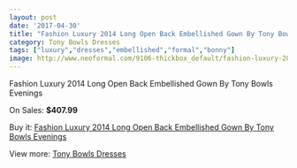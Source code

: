 ```yaml
---
layout: post
date: '2017-04-30'
title: "Fashion Luxury 2014 Long Open Back Embellished Gown By Tony Bowls Evenings"
category: Tony Bowls Dresses
tags: ["luxury","dresses","embellished","formal","bonny"]
image: http://www.neoformal.com/9106-thickbox_default/fashion-luxury-2014-long-open-back-embellished-gown-by-tony-bowls-evenings.jpg
---
```

Fashion Luxury 2014 Long Open Back Embellished Gown By Tony Bowls Evenings

On Sales: **$407.99**
<a href="https://www.neoformal.com/en/tony-bowls-dresses/3176-fashion-luxury-2014-long-open-back-embellished-gown-by-tony-bowls-evenings.html"><amp-img layout="responsive" width="600" height="600" src="//www.neoformal.com/9106-thickbox_default/fashion-luxury-2014-long-open-back-embellished-gown-by-tony-bowls-evenings.jpg" alt="Fashion Luxury 2014 Long Open Back Embellished Gown By Tony Bowls Evenings 0" /></a>
<a href="https://www.neoformal.com/en/tony-bowls-dresses/3176-fashion-luxury-2014-long-open-back-embellished-gown-by-tony-bowls-evenings.html"><amp-img layout="responsive" width="600" height="600" src="//www.neoformal.com/9117-thickbox_default/fashion-luxury-2014-long-open-back-embellished-gown-by-tony-bowls-evenings.jpg" alt="Fashion Luxury 2014 Long Open Back Embellished Gown By Tony Bowls Evenings 1" /></a>
<a href="https://www.neoformal.com/en/tony-bowls-dresses/3176-fashion-luxury-2014-long-open-back-embellished-gown-by-tony-bowls-evenings.html"><amp-img layout="responsive" width="600" height="600" src="//www.neoformal.com/9116-thickbox_default/fashion-luxury-2014-long-open-back-embellished-gown-by-tony-bowls-evenings.jpg" alt="Fashion Luxury 2014 Long Open Back Embellished Gown By Tony Bowls Evenings 2" /></a>
<a href="https://www.neoformal.com/en/tony-bowls-dresses/3176-fashion-luxury-2014-long-open-back-embellished-gown-by-tony-bowls-evenings.html"><amp-img layout="responsive" width="600" height="600" src="//www.neoformal.com/9115-thickbox_default/fashion-luxury-2014-long-open-back-embellished-gown-by-tony-bowls-evenings.jpg" alt="Fashion Luxury 2014 Long Open Back Embellished Gown By Tony Bowls Evenings 3" /></a>
<a href="https://www.neoformal.com/en/tony-bowls-dresses/3176-fashion-luxury-2014-long-open-back-embellished-gown-by-tony-bowls-evenings.html"><amp-img layout="responsive" width="600" height="600" src="//www.neoformal.com/9114-thickbox_default/fashion-luxury-2014-long-open-back-embellished-gown-by-tony-bowls-evenings.jpg" alt="Fashion Luxury 2014 Long Open Back Embellished Gown By Tony Bowls Evenings 4" /></a>
<a href="https://www.neoformal.com/en/tony-bowls-dresses/3176-fashion-luxury-2014-long-open-back-embellished-gown-by-tony-bowls-evenings.html"><amp-img layout="responsive" width="600" height="600" src="//www.neoformal.com/9113-thickbox_default/fashion-luxury-2014-long-open-back-embellished-gown-by-tony-bowls-evenings.jpg" alt="Fashion Luxury 2014 Long Open Back Embellished Gown By Tony Bowls Evenings 5" /></a>
<a href="https://www.neoformal.com/en/tony-bowls-dresses/3176-fashion-luxury-2014-long-open-back-embellished-gown-by-tony-bowls-evenings.html"><amp-img layout="responsive" width="600" height="600" src="//www.neoformal.com/9112-thickbox_default/fashion-luxury-2014-long-open-back-embellished-gown-by-tony-bowls-evenings.jpg" alt="Fashion Luxury 2014 Long Open Back Embellished Gown By Tony Bowls Evenings 6" /></a>
<a href="https://www.neoformal.com/en/tony-bowls-dresses/3176-fashion-luxury-2014-long-open-back-embellished-gown-by-tony-bowls-evenings.html"><amp-img layout="responsive" width="600" height="600" src="//www.neoformal.com/9111-thickbox_default/fashion-luxury-2014-long-open-back-embellished-gown-by-tony-bowls-evenings.jpg" alt="Fashion Luxury 2014 Long Open Back Embellished Gown By Tony Bowls Evenings 7" /></a>
<a href="https://www.neoformal.com/en/tony-bowls-dresses/3176-fashion-luxury-2014-long-open-back-embellished-gown-by-tony-bowls-evenings.html"><amp-img layout="responsive" width="600" height="600" src="//www.neoformal.com/9110-thickbox_default/fashion-luxury-2014-long-open-back-embellished-gown-by-tony-bowls-evenings.jpg" alt="Fashion Luxury 2014 Long Open Back Embellished Gown By Tony Bowls Evenings 8" /></a>
<a href="https://www.neoformal.com/en/tony-bowls-dresses/3176-fashion-luxury-2014-long-open-back-embellished-gown-by-tony-bowls-evenings.html"><amp-img layout="responsive" width="600" height="600" src="//www.neoformal.com/9109-thickbox_default/fashion-luxury-2014-long-open-back-embellished-gown-by-tony-bowls-evenings.jpg" alt="Fashion Luxury 2014 Long Open Back Embellished Gown By Tony Bowls Evenings 9" /></a>
<a href="https://www.neoformal.com/en/tony-bowls-dresses/3176-fashion-luxury-2014-long-open-back-embellished-gown-by-tony-bowls-evenings.html"><amp-img layout="responsive" width="600" height="600" src="//www.neoformal.com/9108-thickbox_default/fashion-luxury-2014-long-open-back-embellished-gown-by-tony-bowls-evenings.jpg" alt="Fashion Luxury 2014 Long Open Back Embellished Gown By Tony Bowls Evenings 10" /></a>
<a href="https://www.neoformal.com/en/tony-bowls-dresses/3176-fashion-luxury-2014-long-open-back-embellished-gown-by-tony-bowls-evenings.html"><amp-img layout="responsive" width="600" height="600" src="//www.neoformal.com/9107-thickbox_default/fashion-luxury-2014-long-open-back-embellished-gown-by-tony-bowls-evenings.jpg" alt="Fashion Luxury 2014 Long Open Back Embellished Gown By Tony Bowls Evenings 11" /></a>

Buy it: [Fashion Luxury 2014 Long Open Back Embellished Gown By Tony Bowls Evenings](https://www.neoformal.com/en/tony-bowls-dresses/3176-fashion-luxury-2014-long-open-back-embellished-gown-by-tony-bowls-evenings.html "Fashion Luxury 2014 Long Open Back Embellished Gown By Tony Bowls Evenings")

View more: [Tony Bowls Dresses](https://www.neoformal.com/en/33-tony-bowls-dresses "Tony Bowls Dresses")